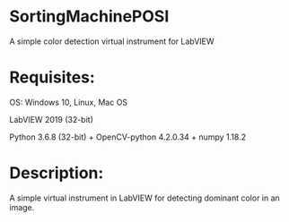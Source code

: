 # SortingMachinePOSI

A simple color detection virtual instrument for LabVIEW


# Requisites:

OS: Windows 10, Linux, Mac OS

LabVIEW 2019 (32-bit)

Python 3.6.8 (32-bit) + OpenCV-python 4.2.0.34 + numpy 1.18.2


# Description:
A simple virtual instrument in LabVIEW for detecting dominant color in an image.
